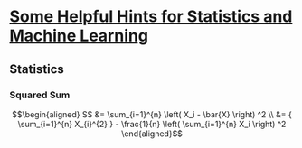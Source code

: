 # [Some Helpful Hints for Statistics and Machine Learning](README.md)

## Statistics

### Squared Sum

$$\begin{aligned}
	SS &= \sum_{i=1}^{n} \left( X_i - \bar{X} \right) ^2 \\
		   &= { \sum_{i=1}^{n} X_{i}^{2} } - \frac{1}{n} \left( \sum_{i=1}^{n} X_i \right) ^2
\end{aligned}$$
